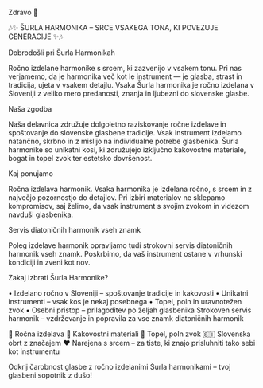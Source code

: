 Zdravo 👋

🎶✨ ŠURLA HARMONIKA – SRCE VSAKEGA TONA, KI POVEZUJE GENERACIJE ✨🎶

Dobrodošli pri Šurla Harmonikah

Ročno izdelane harmonike s srcem, ki zazvenijo v vsakem tonu.
Pri nas  verjamemo, da je harmonika več kot le instrument — je glasba, strast in tradicija, ujeta v vsakem detajlu. Vsaka Šurla harmonika je ročno izdelana v Sloveniji z veliko mero predanosti, znanja in ljubezni do slovenske glasbe.

Naša zgodba

Naša delavnica združuje dolgoletno raziskovanje ročne izdelave in spoštovanje do slovenske glasbene tradicije. Vsak instrument izdelamo natančno, skrbno in z mislijo na individualne potrebe glasbenika. Šurla harmonike so unikatni kosi, ki združujejo izključno kakovostne materiale, bogat in topel zvok ter estetsko dovršenost.

Kaj ponujamo

Ročna izdelava harmonik.
Vsaka harmonika je izdelana ročno, s srcem in z največjo pozornostjo do detajlov. Pri izbiri materialov ne sklepamo kompromisov, saj želimo, da vsak instrument s svojim zvokom in videzom navduši glasbenika.

Servis diatoničnih harmonik vseh znamk

Poleg izdelave harmonik opravljamo tudi strokovni servis diatoničnih harmonik vseh znamk. Poskrbimo, da vaš instrument ostane v vrhunski kondiciji in zveni kot nov.

Zakaj izbrati Šurla Harmonike?

•	Izdelano ročno v Sloveniji – spoštovanje tradicije in kakovosti
•	Unikatni instrumenti – vsak kos je nekaj posebnega
•	Topel, poln in uravnotežen zvok
•	Osebni pristop – prilagoditev po željah glasbenika
Strokoven servis harmonik – vzdrževanje in popravila za vse znamk diatoničnih harmonik

🔨 Ročna izdelava
🌲 Kakovostni materiali
🎼 Topel, poln zvok
🇸🇮 Slovenska obrt z značajem
❤️ Narejena s srcem – za tiste, ki znajo prisluhniti tako sebi kot instrumentu

Odkrij čarobnost glasbe z ročno izdelanimi Šurla harmonikami – tvoj glasbeni sopotnik z dušo!
